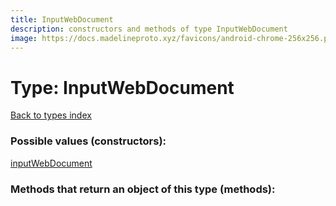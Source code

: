```yaml
---
title: InputWebDocument
description: constructors and methods of type InputWebDocument
image: https://docs.madelineproto.xyz/favicons/android-chrome-256x256.png
---
```

# Type: InputWebDocument  
[Back to types index](index.md)



### Possible values (constructors):

[inputWebDocument](../constructors/inputWebDocument.md)  



### Methods that return an object of this type (methods):



